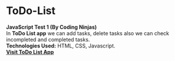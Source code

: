 # ToDo-List
<b>JavaScript Test 1 (By Coding Ninjas)</b><br>
In <b>ToDo List app</b> we can add tasks, delete tasks also we can check incompleted and completed tasks.<br>
**Technologies Used:** HTML, CSS, Javascript.<br>
[**Visit ToDo List App**](https://sonu-kumar-web.github.io/ToDo-List/)<br><br>


